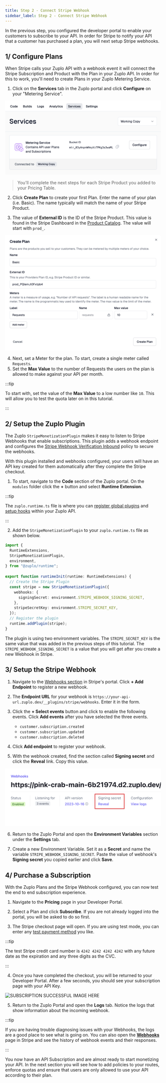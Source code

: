 ```yaml
---
title: Step 2 - Connect Stripe Webhook
sidebar_label: Step 2 - Connect Stripe Webhook
---
```


In the previous step, you configured the developer portal to enable your
customers to subscribe to your API. In order for Stripe to notify your API that
a customer has purchased a plan, you will next setup Stripe webhooks.

## 1/ Configure Plans

When Stripe calls your Zuplo API with a webhook event it will connect the Stripe
Subscription and Product with the Plan in your Zuplo API. In order for this to
work, you'll need to create Plans in your Zuplo Metering Service.

1. Click on the **Services** tab in the Zuplo portal and click **Configure** on
   your "Metering Service".

![Metering Service](../../public/media/monetization-webhook-setup/image.png)

> You'll complete the next steps for each Stripe Product you added to your
> Pricing Table.

2. Click **Create Plan** to create your first Plan. Enter the name of your plan
   (i.e. Basic). The name typically will match the name of your Stripe Product.

3. The value of **External ID** is the ID of the Stripe Product. This value is
   found in the Stripe Dashboard in the
   [Product Catalog](https://dashboard.stripe.com/products). The value will
   start with `prod_`.

![Plan](../../public/media/monetization-webhook-setup/image-1.png)

4. Next, set a Meter for the plan. To start, create a single meter called
   `Requests`.
5. Set the **Max Value** to the number of Requests the users on the plan is
   allowed to make against your API per month.

:::tip

To start with, set the value of the **Max Value** to a low number like `10`.
This will allow you to test the quota later on in this tutorial.

:::

## 2/ Setup the Zuplo Plugin

The Zuplo `StripeMonetizationPlugin` makes it easy to listen to Stripe Webhooks
that enable subscriptions. This plugin adds a webhook endpoint and configures
the
[Stripe Webhook Verification Inbound](/docs/policies/stripe-webhook-verification-inbound)
policy to secure the webhooks.

With this plugin installed and webhooks configured, your users will have an API
key created for them automatically after they complete the Stripe checkout.

1. To start, navigate to the **Code** section of the Zuplo portal. On the
   `modules` folder click the **+** button and select **Runtime Extension**.

:::tip

The `zuplo.runtime.ts` file is where you can
[register global plugins](https://zuplo.com/docs/articles/runtime-extensions#plugin-and-handler-extensions)
and [setup hooks](https://zuplo.com/docs/articles/runtime-extensions#hooks)
within your Zuplo API.

:::

2. Add the `StripeMonetizationPlugin` to your `zuplo.runtime.ts` file as shown
   below.

```ts
import {
  RuntimeExtensions,
  StripeMonetizationPlugin,
  environment,
} from "@zuplo/runtime";

export function runtimeInit(runtime: RuntimeExtensions) {
  // Create the Stripe Plugin
  const stripe = new StripeMonetizationPlugin({
    webhooks: {
      signingSecret: environment.STRIPE_WEBHOOK_SIGNING_SECRET,
    },
    stripeSecretKey: environment.STRIPE_SECRET_KEY,
  });
  // Register the plugin
  runtime.addPlugin(stripe);
}
```

The plugin is using two environment variables. The `STRIPE_SECRET_KEY` is the
same value that was added in the previous steps of this tutorial. The
`STRIPE_WEBHOOK_SIGNING_SECRET` is a value that you will get after you create a
new Webhook in Stripe.

## 3/ Setup the Stripe Webhook

1. Navigate to the
   [Webhooks section](https://dashboard.stripe.com/test/webhooks) in Stripe's
   portal. Click **+ Add Endpoint** to register a new webhook.

2. The **Endpoint URL** for your webhook is
   `https://your-api-url.zuplo.dev/__plugins/stripe/webhooks`. Enter it in the
   form.

3. Click the **+ Select events** button and click to enable the following
   events. Click **Add events** after you have selected the three events.

   - `customer.subscription.created`
   - `customer.subscription.updated`
   - `customer.subscription.deleted`

4. Click **Add endpoint** to register your webhook.

5. With the webhook created, find the section called **Signing secret** and
   click the **Reveal** link. Copy this value.

![alt text](../../public/media/monetization-webhook-setup/image-2.png)

6. Return to the Zuplo Portal and open the **Environment Variables** section
   under the **Settings** tab.

7. Create a new Environment Variable. Set it as a **Secret** and name the
   variable `STRIPE_WEBHOOK_SIGNING_SECRET`. Paste the value of webhook's
   **Signing secret** you copied earlier and click **Save**.

## 4/ Purchase a Subscription

With the Zuplo Plans and the Stripe Webhook configured, you can now test the end
to end subscription experience.

1. Navigate to the **Pricing** page in your Developer Portal.

2. Select a Plan and click **Subscribe**. If you are not already logged into the
   portal, you will be asked to do so first.

3. The Stripe checkout page will open. If you are using test mode, you can enter
   any [test payment method](https://docs.stripe.com/testing) you like.

:::tip

The test Stripe credit card number is `4242 4242 4242 4242` with any future date
as the expiration and any three digits as the CVC.

:::

4. Once you have completed the checkout, you will be returned to your Developer
   Portal. After a few seconds, you should see your subscription page with your
   API Key.

![SUBSCRIPTION SUCCESSFUL IMAGE HERE](https://example.com)

5. Return to the Zuplo Portal and open the **Logs** tab. Notice the logs that
   show information about the incoming webhook.

:::tip

If you are having trouble diagnosing issues with your Webhooks, the logs are a
good place to see what is going on. You can also open the
[**Webhooks**](https://dashboard.stripe.com/webhooks) page in Stripe and see the
history of webhook events and their responses.

:::

You now have an API Subscription and are almost ready to start monetizing your
API. In the next section you will see how to add policies to your routes,
enforce quotas and ensure that users are only allowed to use your API according
to their plan.

